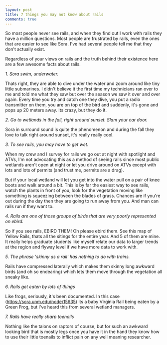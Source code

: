 ```yaml
---
layout: post
title: 7 things you may not know about rails
comments: true
---
```


So most people never see rails, and when they find out I work with rails they have a million questions. Most people are frustrated by rails, even the ones that are easier to see like Sora. I've had several people tell me that they don't actually exist. 

Regardless of your views on rails and the truth behind their existence here are a few awesome facts about rails. 

*1. Sora swim, underwater.* 

Thats right, they are able to dive under the water and zoom around like tiny little submarines. I didn't believe it the first time my technicians ran over to me and told me what they saw but over the season we saw it over and over again. Every time you try and catch one they dive, you put a radio transmitter on them, you are on top of the bird and suddenly, it's gone and pops up 20 meters away. Its crazy, but they do it. 

*2. Go to wetlands in the fall, right around sunset. Slam your car door.* 

Sora in surround sound is quite the phenomenon and during the fall they love to talk right around sunset, it's really really cool. 

*3. To see rails, you may have to get wet.* 

When my crew and I survey for rails we go out at night with spotlight and ATVs, I'm not advocating this as a method of seeing rails since most public wetlands aren't open at night or let you drive around on ATVs except with lots and lots of permits (and trust me, permits are a drag). 

But if your local wetland will let you get into the water pull on a pair of knee boots and walk around a bit. This is by far the easiest way to see rails, watch the plants in front of you, look for the vegetation moving like something is squeezing between the blades of grass. Chances are if you're out during the day then they are going to run away from you. And man can rails run if they want to. 

*4. Rails are one of those groups of birds that are very poorly represented on ebird.*

So if you see rails, EBIRD THEM! Oh please ebird them. See this map of Yellow Rails, thats all the sitings for the entire year. And 5 of them are mine. It really helps graduate students like myself relate our data to larger trends at the region and flyway level if we have more data to work with. 

*5. The phrase 'skinny as a rail' has nothing to do with trains.*

Rails have compressed laterally which makes them skinny long awkward birds (and oh so endearing) which lets them move through the vegetation all sneaky like. 

*6. Rails get eaten by lots of things*

Like frogs, seriously, it's been documented. In this case (https://sora.unm.edu/node/15635) its a baby Virginia Rail being eaten by a Green Frog, but I've heard this from several wetland managers. 

*7. Rails have really sharp toenails*

Nothing like the talons on raptors of course, but for such an awkward looking bird that is mostly legs once you have it in the hand they know how to use their little toenails to inflict pain on any well meaning researcher. 
